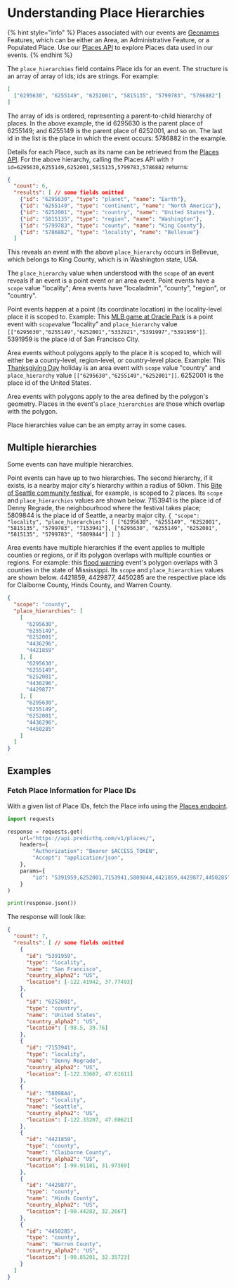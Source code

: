 # Understanding Place Hierarchies

{% hint style="info" %}
Places associated with our events are [Geonames](https://www.geonames.org/) Features, which can be either an Area, an Administrative Feature, or a Populated Place. Use our [Places API](https://docs.predicthq.com/resources/places/) to explore Places data used in our events.
{% endhint %}

The `place_hierarchies` field contains Place ids for an event. The structure is an array of array of ids; ids are strings. For example:

```json
[
  ["6295630", "6255149", "6252001", "5815135", "5799783", "5786882"]  
]
```

The array of ids is ordered, representing a parent-to-child hierarchy of places. In the above example, the id 6295630 is the parent place of 6255149; and 6255149 is the parent place of 6252001, and so on. The last id in the list is the place in which the event occurs: 5786882 in the example.

Details for each Place, such as its name can be retrieved from the [Places API](https://docs.predicthq.com/resources/places/#search-places). For the above hierarchy, calling the Places API with `?id=6295630,6255149,6252001,5815135,5799783,5786882` returns:

```json
{
  "count": 6,
  "results": [ // some fields omitted
    {"id": "6295630", "type": "planet", "name": "Earth"},
    {"id": "6255149", "type": "continent", "name": "North America"},
    {"id": "6252001", "type": "country", "name": "United States"},
    {"id": "5815135", "type": "region", "name": "Washington"},
    {"id": "5799783", "type": "county", "name": "King County"},
    {"id": "5786882", "type": "locality", "name": "Bellevue"}
  ]
```

This reveals an event with the above `place_hierarchy` occurs in Bellevue, which belongs to King County, which is in Washington state, USA.

The `place_hierarchy` value when understood with the `scope` of an event reveals if an event is a point event or an area event. Point events have a `scope` value "locality"; Area events have "localadmin", "county", "region", or "country".

Point events happen at a point (its coordinate location) in the locality-level place it is scoped to. Example: This [MLB game at Oracle Park](https://events.predicthq.com/events/97iX53YAGnCwF9TGx3) is a point event with `scope`value "locality" and `place_hierarchy` value `[["6295630","6255149","6252001","5332921","5391997","5391959"]]`. 5391959 is the place id of San Francisco City.

Area events without polygons apply to the place it is scoped to, which will either be a county-level, region-level, or country-level place. Example: This [Thanksgiving Day](https://events.predicthq.com/events/gEkxDPqErD5n) holiday is an area event with `scope` value "country" and `place_hierarchy` value `[["6295630","6255149","6252001"]]`. 6252001 is the place id of the United States.

Area events with polygons apply to the area defined by the polygon's geometry. Places in the event's `place_hierarchies` are those which overlap with the polygon.

Place hierarchies value can be an empty array in some cases.

## Multiple hierarchies

Some events can have multiple hierarchies.

Point events can have up to two hierarchies. The second hierarchy, if it exists, is a nearby major city's hierarchy within a radius of 50km. This [Bite of Seattle community festival](https://events.predicthq.com/events/QDgCysY3kMnpoGYFi9), for example, is scoped to 2 places. Its `scope` and `place_hierarchies` values are shown below. 7153941 is the place id of Denny Regrade, the neighbourhood where the festival takes place; 5809844 is the place id of Seattle, a nearby major city. `{ "scope": "locality", "place_hierarchies": [ ["6295630", "6255149", "6252001", "5815135", "5799783", "7153941"], ["6295630", "6255149", "6252001", "5815135", "5799783", "5809844"] ] }`

Area events have multiple hierarchies if the event applies to multiple counties or regions, or if its polygon overlaps with multiple counties or regions. For example: this [flood warning](https://events.predicthq.com/events/24gdWYbR9M7DzJBVdY) event's polygon overlaps with 3 counties in the state of Mississippi. Its `scope` and `place_hierarchies` values are shown below. 4421859, 4429877, 4450285 are the respective place ids for Claiborne County, Hinds County, and Warren County.

```json
{
  "scope": "county",
  "place_hierarchies": [
    [
      "6295630",
      "6255149",
      "6252001",
      "4436296",
      "4421859"
    ], [
      "6295630",
      "6255149",
      "6252001",
      "4436296",
      "4429877"
    ], [
      "6295630",
      "6255149",
      "6252001",
      "4436296",
      "4450285"
    ]
  ]
}
```

## Examples

### Fetch Place Information for Place IDs

With a given list of Place IDs, fetch the Place info using the [Places endpoint](../../../api/places/search-places.md).

```python
import requests

response = requests.get(
    url="https://api.predicthq.com/v1/places/",
    headers={
        "Authorization": "Bearer $ACCESS_TOKEN",
        "Accept": "application/json",
    },
    params={
        "id": "5391959,6252001,7153941,5809844,4421859,4429877,4450285",
    }
)

print(response.json())
```

The response will look like:

```json
{
  "count": 7,
  "results": [ // some fields omitted
    {
      "id": "5391959",
      "type": "locality",
      "name": "San Francisco",
      "country_alpha2": "US",
      "location": [-122.41942, 37.77493]
    },
    {
      "id": "6252001",
      "type": "country",
      "name": "United States",
      "country_alpha2": "US",
      "location": [-98.5, 39.76]
    },
    {
      "id": "7153941",
      "type": "locality",
      "name": "Denny Regrade",
      "country_alpha2": "US",
      "location": [-122.33667, 47.61611]
    },
    {
      "id": "5809844",
      "type": "locality",
      "name": "Seattle",
      "country_alpha2": "US",
      "location": [-122.33207, 47.60621]
    },
    {
      "id": "4421859",
      "type": "county",
      "name": "Claiborne County",
      "country_alpha2": "US",
      "location": [-90.91181, 31.97369]
    },
    {
      "id": "4429877",
      "type": "county",
      "name": "Hinds County",
      "country_alpha2": "US",
      "location": [-90.44282, 32.2667]
    },
    {
      "id": "4450285",
      "type": "county",
      "name": "Warren County",
      "country_alpha2": "US",
      "location": [-90.85201, 32.35723]
    }
  ]
}
```
